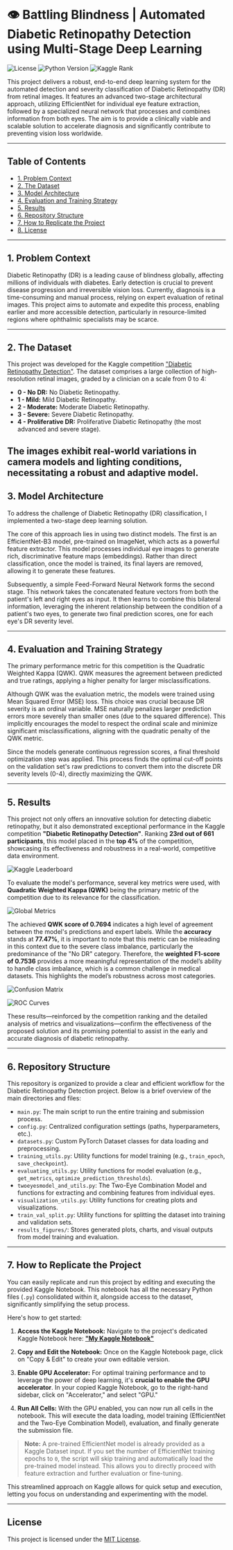# 👁️ Battling Blindness | Automated Diabetic Retinopathy Detection using Multi-Stage Deep Learning

![License](https://img.shields.io/badge/license-MIT-blue)
![Python Version](https://img.shields.io/badge/python-3.11%2B-brightgreen)
![Kaggle Rank](https://img.shields.io/badge/Kaggle_Competition-Top_3%25-orange?style=flat-square&logo=kaggle&logoColor=white)

This project delivers a robust, end-to-end deep learning system for the automated detection and severity classification of Diabetic Retinopathy (DR) from retinal images. It features an advanced two-stage architectural approach, utilizing EfficientNet for individual eye feature extraction, followed by a specialized neural network that processes and combines information from both eyes. The aim is to provide a clinically viable and scalable solution to accelerate diagnosis and significantly contribute to preventing vision loss worldwide.

---

## Table of Contents

- [1. Problem Context](#1-problem-context)
- [2. The Dataset](#2-the-dataset)
- [3. Model Architecture](#3-model-architecture)
- [4. Evaluation and Training Strategy](#4-evaluation-and-training-strategy)
- [5. Results](#5-results)
- [6. Repository Structure](#6-repository-structure)
- [7. How to Replicate the Project](#7-how-to-replicate-the-project)
- [8. License](#license)

---

## 1. Problem Context

Diabetic Retinopathy (DR) is a leading cause of blindness globally, affecting millions of individuals with diabetes. Early detection is crucial to prevent disease progression and irreversible vision loss. Currently, diagnosis is a time-consuming and manual process, relying on expert evaluation of retinal images. This project aims to automate and expedite this process, enabling earlier and more accessible detection, particularly in resource-limited regions where ophthalmic specialists may be scarce.

---

## 2. The Dataset

This project was developed for the Kaggle competition ["Diabetic Retinopathy Detection"](https://www.kaggle.com/competitions/diabetic-retinopathy-detection). The dataset comprises a large collection of high-resolution retinal images, graded by a clinician on a scale from 0 to 4:

- **0 - No DR:** No Diabetic Retinopathy.
- **1 - Mild:** Mild Diabetic Retinopathy.
- **2 - Moderate:** Moderate Diabetic Retinopathy.
- **3 - Severe:** Severe Diabetic Retinopathy.
- **4 - Proliferative DR:** Proliferative Diabetic Retinopathy (the most advanced and severe stage).

The images exhibit real-world variations in camera models and lighting conditions, necessitating a robust and adaptive model.
---

## 3. Model Architecture

To address the challenge of Diabetic Retinopathy (DR) classification, I implemented a two-stage deep learning solution.

The core of this approach lies in using two distinct models. The first is an EfficientNet-B3 model, pre-trained on ImageNet, which acts as a powerful feature extractor. This model processes individual eye images to generate rich, discriminative feature maps (embeddings). Rather than direct classification, once the model is trained, its final layers are removed, allowing it to generate these features.

Subsequently, a simple Feed-Forward Neural Network forms the second stage. This network takes the concatenated feature vectors from both the patient's left and right eyes as input. It then learns to combine this bilateral information, leveraging the inherent relationship between the condition of a patient's two eyes, to generate two final prediction scores, one for each eye's DR severity level.

---

## 4. Evaluation and Training Strategy

The primary performance metric for this competition is the Quadratic Weighted Kappa (QWK). QWK measures the agreement between predicted and true ratings, applying a higher penalty for larger misclassifications.

Although QWK was the evaluation metric, the models were trained using Mean Squared Error (MSE) loss. This choice was crucial because DR severity is an ordinal variable. MSE naturally penalizes larger prediction errors more severely than smaller ones (due to the squared difference). This implicitly encourages the model to respect the ordinal scale and minimize significant misclassifications, aligning with the quadratic penalty of the QWK metric.

Since the models generate continuous regression scores, a final threshold optimization step was applied. This process finds the optimal cut-off points on the validation set's raw predictions to convert them into the discrete DR severity levels (0-4), directly maximizing the QWK.

---

## 5. Results

This project not only offers an innovative solution for detecting diabetic retinopathy, but it also demonstrated exceptional performance in the Kaggle competition **"Diabetic Retinopathy Detection"**. Ranking **23rd out of 661 participants**, this model placed in the **top 4%** of the competition, showcasing its effectiveness and robustness in a real-world, competitive data environment.

![Kaggle Leaderboard](results_figures/kaggle_result.png)

To evaluate the model's performance, several key metrics were used, with **Quadratic Weighted Kappa (QWK)** being the primary metric of the competition due to its relevance for the classification.

![Global Metrics](results_figures/global_metrics_table.png)

The achieved **QWK score of 0.7694** indicates a high level of agreement between the model's predictions and expert labels. While the **accuracy** stands at **77.47%**, it is important to note that this metric can be misleading in this context due to the severe class imbalance, particularly the predominance of the "No DR" category. Therefore, the **weighted F1-score of 0.7536** provides a more meaningful representation of the model’s ability to handle class imbalance, which is a common challenge in medical datasets. This highlights the model’s robustness across most categories.

![Confusion Matrix](results_figures/confusion_matrix.png)

![ROC Curves](results_figures/roc_curves.png)

These results—reinforced by the competition ranking and the detailed analysis of metrics and visualizations—confirm the effectiveness of the proposed solution and its promising potential to assist in the early and accurate diagnosis of diabetic retinopathy.

---

## 6. Repository Structure

This repository is organized to provide a clear and efficient workflow for the Diabetic Retinopathy Detection project. Below is a brief overview of the main directories and files:

- `main.py`: The main script to run the entire training and submission process.
- `config.py`: Centralized configuration settings (paths, hyperparameters, etc.).
- `datasets.py`: Custom PyTorch Dataset classes for data loading and preprocessing.
- `training_utils.py`: Utility functions for model training (e.g., `train_epoch`, `save_checkpoint`).
- `evaluating_utils.py`: Utility functions for model evaluation (e.g., `get_metrics`, `optimize_prediction_thresholds`).
- `twoeyesmodel_and_utils.py`: The Two-Eye Combination Model and functions for extracting and combining features from individual eyes.
- `visualization_utils.py`: Utility functions for creating plots and visualizations.
- `train_val_split.py`: Utility functions for splitting the dataset into training and validation sets.
- `results_figures/`: Stores generated plots, charts, and visual outputs from model training and evaluation.

---

## 7. How to Replicate the Project

You can easily replicate and run this project by editing and executing the provided Kaggle Notebook. This notebook has all the necessary Python files (`.py`) consolidated within it, alongside access to the dataset, significantly simplifying the setup process.

Here's how to get started:

1.  **Access the Kaggle Notebook:**
    Navigate to the project's dedicated Kaggle Notebook here: **["My Kaggle Notebook"](https://www.kaggle.com/code/jramirez14/diabetic-retinopahty-detection)**

2.  **Copy and Edit the Notebook:**
    Once on the Kaggle Notebook page, click on "Copy & Edit" to create your own editable version.

3.  **Enable GPU Accelerator:**
    For optimal training performance and to leverage the power of deep learning, it's **crucial to enable the GPU accelerator**. In your copied Kaggle Notebook, go to the right-hand sidebar, click on "Accelerator," and select "GPU."

4.  **Run All Cells:**
    With the GPU enabled, you can now run all cells in the notebook. This will execute the data loading, model training (EfficientNet and the Two-Eye Combination Model), evaluation, and finally generate the submission file.

> **Note:** A pre-trained EfficientNet model is already provided as a Kaggle Dataset input. If you set the number of EfficientNet training epochs to `0`, the script will skip training and automatically load the pre-trained model instead. This allows you to directly proceed with feature extraction and further evaluation or fine-tuning.

This streamlined approach on Kaggle allows for quick setup and execution, letting you focus on understanding and experimenting with the model.

---

## License

This project is licensed under the [MIT License](LICENSE).

